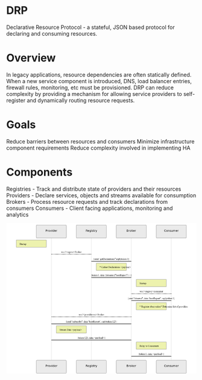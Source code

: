 # DRP
Declarative Resource Protocol - a stateful, JSON based protocol for declaring and consuming resources.

# Overview
In legacy applications, resource dependencies are often statically defined.  When a new service component is
introduced, DNS, load balancer entries, firewall rules, monitoring, etc must be provisioned.  DRP can reduce
complexity by providing a mechanism for allowing service providers to self-register and dynamically routing
resource requests.

# Goals
Reduce barriers between resources and consumers
Minimize infrastructure component requirements
Reduce complexity involved in implementing HA

# Components
Registries - Track and distribute state of providers and their resources
Providers - Declare services, objects and streams available for consumption
Brokers - Process resource requests and track declarations from consumers
Consumers - Client facing applications, monitoring and analytics

![Stream diagram](./img/sequence-stream.png)
